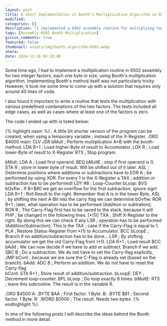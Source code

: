 ```yaml
---
layout: post
title: A short Implementation of Booth's Multiplication Algorithm in 6502 Assembly
modified:
categories: []
description: "I implemented a 6502 assembly routine for multiplying two one-byte integers using Booth's algorithm. While the algorithm itself wasn't difficult to implement, it took time to create a solution that fit within 40 lines of code. I also wrote a test routine to verify the multiplication, covering various predefined combinations, edge cases, and scenarios where one factor is zero."
tags: [Assembly 6502 Booth Multiplication]
giscus_comments: true
featured: False
thumbnail: assets/img/booth-algorithm-6502.webp
share: 
date: 2024-12-16 04:16:00
---
```

Some time ago, I had to implement a multiplication routine in 6502 assembly for two integer factors, each one byte in size, using Booth's multiplication algorithm. Implementing Booth's method itself was not particularly tricky. However, it took me some time to come up with a solution that requires only around 40 lines of code.

I also found it important to write a routine that tests the multiplication with various predefined combinations of the two factors. The tests included all edge cases, as well as cases where at least one of the factors is zero.

<!--more-->

The code I ended up with is listed below:

{% highlight nasm %}
; A little bit shorter version of the program can be created, when using a temporary variable
; instead of the X-Register.
.ORG $4000
main:
CLV
JSR bMult	; Perform multiplication A*B with the booth-method.
LDA R+1		; Load higher-Byte of result to Accumulator.
LDX R		; Load lower-Byte of result to X-Register
RTS		; Stop program.


bMult:	LDA A	; Load first operand.
BEQ bMultE	; stop if first operand is 0.
STA R		; store in lower byte of result. Will be shifted out of it later.
ASL		; Determine positions where additions or subtractions have to
EOR A		; be performed by using XOR. For every 1 in the X-Register a
TAX		; addition or subtraction has to be performed!
LDY #8		; Loop-Counter
bLoop: BVS bOvflw ; If B=$80 we get an overflow for the first subtraction, ignore sign!
LDA R+1		; Roll Result to the right. Remember that A is in the lower Byte,
ASL		; by shifting the next A-Bit into the carry flag we can determine
bOvflw:	ROR R+1	; later, what operation has to be performed (Addition or subtration);
ROR R		; The Carry-Flag first has to be saved to the stack, because it will
PHP		; be changed in the following lines. [*(1)]
TXA		; Shift X-Register to the right. By doing this we can check if any
LSR		; operation has to be performed (Addition/Subtraction). This is the
TAX		; case if the Carry-Flag is equal to 1.
PLA		; Restore Status-Register from *(1) to Accumulator.
BCC bLoopE	; Branch if no addition/subtraction has to be done...
LSR		; By shifting accumulator we get the old Carry-Flag from (*1).
LDA R+1		; Load result
BCC bAdd	; We can now decide if we have to add or subtract. Branch if we add.
SBC B		; Do a subtraction. We do not have to set the Carry-flag explicitly,
JMP bCont	; because we are sure the C-Flag is already set (based on the branch).
bAdd: ADC B	; Perform an addition. We do not have to reset the Carry-flag		
bCont: STA R+1	; Store result of addition/subtraction.
bLoopE: DEY	; Decrement loop-counter.
BPL bLoop       ; Do loop exactly 8 times.
bMultE: RTS	; leave this subroutine. The result is in the variable R.

.ORG $4500
A: .BYTE $AA	; First factor. 1 Byte.
B: .BYTE $81	; Second factor. 1 Byte.
R: .WORD $0000	; The result. Needs two bytes.
{% endhighlight %}

In one of the following posts I will describe the ideas behind the Booth method in more detail.
